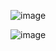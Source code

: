 ![image](https://github.com/user-attachments/assets/f3efd22b-cd80-42e7-a8a2-a45a8607fe01)

![image](https://github.com/user-attachments/assets/9a0c3337-8c02-4693-a8c4-5f6d50c73309)

